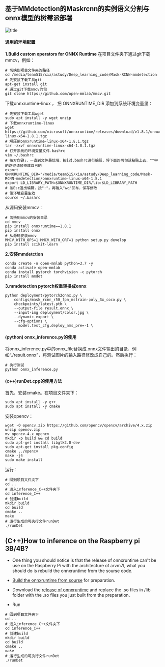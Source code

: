 ## 基于MMdetection的Maskrcnn的实例语义分割与onnx模型的树莓派部署

![title](https://gitee.com/CN_13/images/raw/master/img/title.png)

#### 通用的环境配置

**1.Build custom operators for ONNX Runtime**
在项目文件夹下通过git下载mmcv，例如：

```shell
# 切换到项目文件夹的路径
cd /media/team515/xia/astudy/Deep_learning_code/Mask-RCNN-mmdetection
# 先安装下载工具git
apt-get install git
# 通过git下载mmcv的包
git clone https://github.com/open-mmlab/mmcv.git
```

下载onnxruntime-linux ， 把 ONNXRUNTIME_DIR 添加到系统环境变量里：

```shell
# 先安装下载工具wget
sudo apt install -y wget unzip
# 下载onnxruntime-linux
wget https://github.com/microsoft/onnxruntime/releases/download/v1.8.1/onnxruntime-linux-x64-1.8.1.tgz
# 解压缩onnxruntime-linux-x64-1.8.1.tgz
tar -zxvf onnxruntime-linux-x64-1.8.1.tgz
# 打开系统的环境变量文件.bashrc
vim ~/.bashrc
# 按方向键↓，一直到文件最低端，按i对.bashrc进行编辑，将下面的两句话粘贴上去，""中的路径请替换成自己的
export ONNXRUNTIME_DIR="/media/team515/xia/astudy/Deep_learning_code/Mask-RCNN-mmdetection/onnxruntime-linux-x64-1.8.1
export LD_LIBRARY_PATH=$ONNXRUNTIME_DIR/lib:$LD_LIBRARY_PATH
# 按Esc退出编辑，按":"，再输入"wq"回车，保存修改
# 使环境变量生效
source ~/.bashrc
```

从源码安装mmcv：

```shell
# 切换到mmcv的安装目录
cd mmcv
pip install onnxruntime==1.8.1
pip install onnx
# 从源码安装mmcv
MMCV_WITH_OPS=1 MMCV_WITH_ORT=1 python setup.py develop
pip install scikit-learn
```

**2.安装mmdetction**

```shell
conda create -n open-mmlab python=3.7 -y
conda activate open-mmlab
conda install pytorch torchvision -c pytorch
pip install mmdet
```

**3.mmdetection pytorch权重转换成onnx**

```shell
python deployment/pytorch2onnx.py \
    configs/mask_rcnn_r50_fpn_mstrain-poly_3x_coco.py \
    checkpoints/latest.pth \
    --output-file result.onnx \
    --input-img deployment/color.jpg \
    --dynamic-export \
    --cfg-options \
      model.test_cfg.deploy_nms_pre=-1 \
```

#### (python) onnx_inference.py的使用      

将onnx_inference.py中的onnx_file替换成.onnx文件输出的目录，例如“./result.onnx”，将测试图片的输入路径修改成自己的。然后执行：

~~~shell
# 执行测试
python onnx_inference.py
~~~

#### (c++)runDet.cpp的使用方法

首先，安装cmake。在项目文件夹下：

```shell
sudo apt install -y g++
sudo apt install -y cmake
```

安装opencv：

```shell
wget -O opencv.zip https://github.com/opencv/opencv/archive/4.x.zip
unzip opencv.zip
mv opencv-4.x opencv
mkdir -p build && cd build
sudo apt-get install libgtk2.0-dev
sudo apt-get install pkg-config
cmake ../opencv
make -j4
sudo make install
```

运行：

```shell
# 回到项目文件夹下
cd ..
# 进入inference_C++文件夹下
cd inference_C++
# 创建build
mkdir build
cd build
cmake ..
make
# 运行生成的可执行文件runDet
./runDet
```

## (C++)How to inference on the Raspberry pi 3B/4B?

- One thing you should notice is that the release of onnxruntime can't be use on the Raspberry Pi with the architecture of  arvm7l, what you should do is rebuild the onnxruntime from the sourse code.

- [Build the onnxruntime from sourse](./inference_C++/config.md) for preparation.
- Download the [release of onnxruntime](https://github.com/microsoft/onnxruntime/releases) and replace the .so files in /lib folder with the .so files you just built from the preparation.

- Run

```shell
# 回到项目文件夹下
cd ..
# 进入inference_C++文件夹下
cd inference_C++
# 创建build
mkdir build
cd build
cmake ..
make
# 运行生成的可执行文件runDet
./runDet
```

